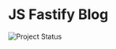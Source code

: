 # JS Fastify Blog
![Project Status](https://github.com/moklidia/github-actions/.github/workflows/workflow/badge.svg)
